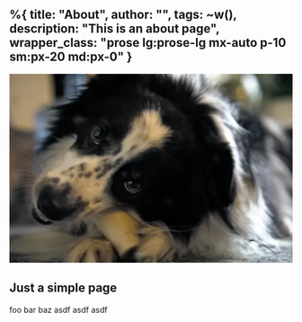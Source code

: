 %{
  title: "About",
  author: "",
  tags: ~w(),
  description: "This is an about page",
  wrapper_class: "prose lg:prose-lg mx-auto p-10 sm:px-20 md:px-0"
}
---

![Alt text](/assets/images/dog.webp)

## Just a simple page
foo bar baz asdf asdf asdf